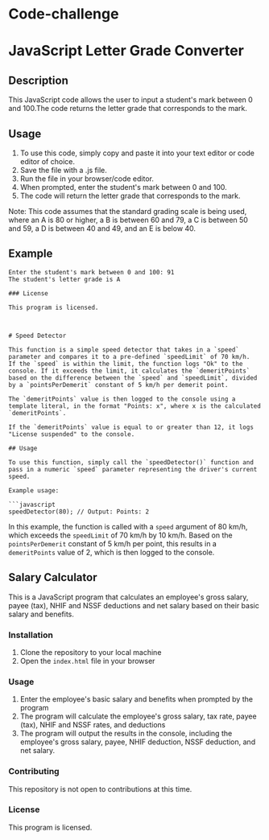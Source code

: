 # Code-challenge
# JavaScript Letter Grade Converter


## Description
This JavaScript code allows the user to input a student's mark between 0 and 100.The code returns the letter grade that corresponds to the mark.

## Usage
1. To use this code, simply copy and paste it into your text editor or code editor of choice.
2. Save the file with a .js file.
3. Run the file in your browser/code editor.
4. When prompted, enter the student's mark between 0 and 100.
5. The code will return the letter grade that corresponds to the mark.

Note: This code assumes that the standard grading scale is being used, where an A is 80 or higher, a B is between 60 and 79, a C is between 50 and 59, a D is between 40 and 49, and an E is below 40.

## Example
```
Enter the student's mark between 0 and 100: 91
The student's letter grade is A
 
### License

This program is licensed.



# Speed Detector

This function is a simple speed detector that takes in a `speed` parameter and compares it to a pre-defined `speedLimit` of 70 km/h. 
If the `speed` is within the limit, the function logs "Ok" to the console. If it exceeds the limit, it calculates the `demeritPoints` based on the difference between the `speed` and `speedLimit`, divided by a `pointsPerDemerit` constant of 5 km/h per demerit point.

The `demeritPoints` value is then logged to the console using a template literal, in the format "Points: x", where x is the calculated `demeritPoints`.

If the `demeritPoints` value is equal to or greater than 12, it logs "License suspended" to the console.

## Usage

To use this function, simply call the `speedDetector()` function and pass in a numeric `speed` parameter representing the driver's current speed. 

Example usage:

```javascript
speedDetector(80); // Output: Points: 2
```

In this example, the function is called with a `speed` argument of 80 km/h, which exceeds the `speedLimit` of 70 km/h by 10 km/h. Based on the `pointsPerDemerit` constant of 5 km/h per point, this results in a `demeritPoints` value of 2, which is then logged to the console.




## Salary Calculator

This is a JavaScript program that calculates an employee's gross salary, payee (tax), NHIF and NSSF deductions and net salary based on their basic salary and benefits.

### Installation

1. Clone the repository to your local machine
2. Open the `index.html` file in your browser

### Usage

1. Enter the employee's basic salary and benefits when prompted by the program
2. The program will calculate the employee's gross salary, tax rate, payee (tax), NHIF and NSSF rates, and deductions
3. The program will output the results in the console, including the employee's gross salary, payee, NHIF deduction, NSSF deduction, and net salary.

### Contributing

This repository is not open to contributions at this time.

### License

This program is licensed.